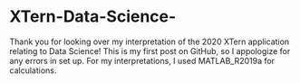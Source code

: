 # XTern-Data-Science-
Thank you for looking over my interpretation of the 2020 XTern application relating to Data Science! This is my first post on GitHub, so I appologize for any errors in set up. For my interpretations, I used MATLAB_R2019a for calculations.
